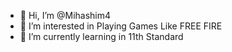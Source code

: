 - 👋 Hi, I’m @Mihashim4
- 👀 I’m interested in Playing Games Like FREE FIRE
- 🌱 I’m currently learning in 11th Standard
<!---
Mihashim4/Mihashim4 is a ✨ special ✨ repository because its `README.md` (this file) appears on your GitHub profile.
You can click the Preview link to take a look at your changes.
--->
